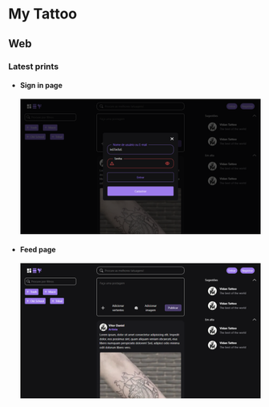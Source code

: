 # My Tattoo

## Web

### Latest prints

- #### Sign in page

  ![Sign in screen](./public/temp/prints/sign-in.png)

- #### Feed page
  ![Feed screen](./public/temp/prints/feed.png)
